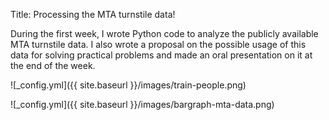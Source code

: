 Title: Processing the MTA turnstile data!

During the first week, I wrote Python code to analyze the publicly available MTA turnstile data.
I also wrote a proposal on the possible usage of this data for solving practical problems and made
an oral presentation on it at the end of the week.

![_config.yml]({{ site.baseurl }}/images/train-people.png)

![_config.yml]({{ site.baseurl }}/images/bargraph-mta-data.png)